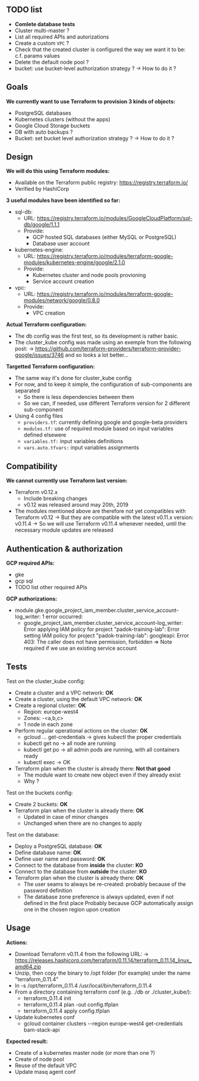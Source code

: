 TODO list
---------

 - **Comlete database tests**
 - Cluster multi-master ?
 - List all required APIs and autorizations
 - Create a custom `VPC` ?
 - Check that the created cluster is configured the way we want it to be: c.f. params values
 - Delete the default node pool ?
 - bucket: use bucket-level authorization strategy ?
    -> How to do it ?

Goals
-----

**We currently want to use Terraform to provision 3 kinds of objects:**
 - PostgreSQL databases
 - Kubernetes clusters (without the apps)
 - Google Cloud Storage buckets
 - DB with auto backups ?
 - Bucket: set bucket level authorization strategy ?
    -> How to do it ?

Design
------

**We will do this using Terraform modules:**
 - Available on the Terraform public registry: https://registry.terraform.io/
 - Verified by HashiCorp

**3 useful modules have been identified so far:**
 - sql-db:
    - URL: https://registry.terraform.io/modules/GoogleCloudPlatform/sql-db/google/1.1.1
    - Provide:
       - GCP hosted SQL databases (either MySQL or PostgreSQL)
       - Database user account
 - kubernetes-engine:
    - URL: https://registry.terraform.io/modules/terraform-google-modules/kubernetes-engine/google/2.1.0
    - Provide:
       - Kubernetes cluster and node pools provioning
       - Service account creation
 - vpc:
    - URL: https://registry.terraform.io/modules/terraform-google-modules/network/google/0.8.0
    - Provide:
       - VPC creation

**Actual Terraform configuration:**
 - The db config was the first test,
   so its development is rather basic.
 - The cluster_kube config was made using an exemple from the following post:
    -> https://github.com/terraform-providers/terraform-provider-google/issues/3746
   and so looks a lot better...

**Targetted Terraform configuration:**
 - The same way it's done for cluster_kube config
 - For now, and to keep it simple, the configuration of sub-components are separated
    - So there is less dependencies between them
    - So we can, if needed, use different Terraform version for 2 different sub-component
 - Using 4 config files
    - `providers.tf`: currently defining google and google-beta providers
    - `modules.tf:` use of required module based on input variables defined elsewere
    - `variables.tf:` input variables definitions
    - `vars.auto.tfvars:` input variables assignments

Compatibility
-------------

**We cannot currently use Terraform last version:**
 - Terraform v0.12.x
    - Include breaking changes
    - v0.12 was released around may 20th, 2019
 - The modules mentioned above are therefore not yet compatibles with Terraform v0.12
    -> But they are compatible with the latest v0.11.x version: v0.11.4
    -> So we will use Terraform v0.11.4 whenever needed, until the necessary module updates are released

Authentication & authorization
------------------------------

**GCP required APIs:**
 - gke
 - gcp sql
 - TODO list other required APIs

**GCP authorizations:**
 - module.gke.google_project_iam_member.cluster_service_account-log_writer: 1 error occurred:
	* google_project_iam_member.cluster_service_account-log_writer: Error applying IAM policy for project "padok-training-lab": Error setting IAM policy for project "padok-training-lab": googleapi: Error 403: The caller does not have permission, forbidden
   => Note required if we use an existing service account

Tests
-----

Test on the cluster_kube config:
 - Create a cluster and a VPC network: **OK**
 - Create a cluster, using the default VPC network: **OK**
 - Create a regional cluster: **OK**
    - Region: europe-west4
    - Zones: <region>-<a,b,c>
    - 1 node in each zone
 - Perform regular operational actions on the cluster: **OK**
    - gcloud ... get-credentials -> gives kubectl the proper credentials
    - kubectl get no -> all node are running
    - kubectl get po -> all admin pods are running, with all containers ready
    - kubectl exec -> OK
 - Terraform plan when the cluster is already there: **Not that good**
    - The module want to create new object even if they already exist
    - Why ?

Test on the buckets config:
 - Create 2 buckets: **OK**
 - Terraform plan when the cluster is already there: **OK**
    - Updated in case of minor changes
    - Unchanged when there are no changes to apply

Test on the database:
 - Deploy a PostgreSQL database: **OK**
 - Define database name: **OK**
 - Define user name and password: **OK**
 - Connect to the database from **inside** the cluster: **KO**
 - Connect to the database from **outside** the cluster: **KO**
 - Terraform plan when the cluster is already there: **OK**
    - The user seams to always be re-created: probably because of the password definition
    - The database zone preference is always updated, even if not defined in the first place
      Probably because GCP automatically assign one in the chosen region upon creation

Usage
-----

**Actions:**
 - Download Terraform v0.11.4 from the following URL:
    -> https://releases.hashicorp.com/terraform/0.11.14/terraform_0.11.14_linux_amd64.zip
 - Unzip, then copy the binary to /opt folder (for example) under the name "terraform_0.11.4"
 - ln -s /opt/terraform_0.11.4 /usr/local/bin/terraform_0.11.4
 - From a directory containing terraform conf (e.g. ./db or ./cluster_kube/):
     - terraform_0.11.4 init
     - terraform_0.11.4 plan -out config.tfplan
     - terraform_0.11.4 apply config.tfplan
 - Update kubernetes conf
     - gcloud container clusters --region europe-west4 get-credentials bam-stack-api

**Expected result:**
 - Create of a kubernetes master node (or more than one ?)
 - Create of node pool
 - Reuse of the default VPC
 - Update masq agent conf
